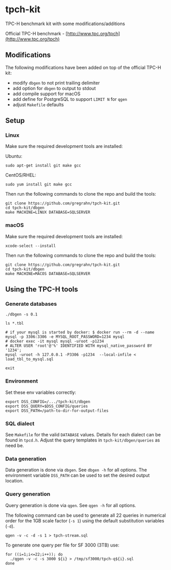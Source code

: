 tpch-kit
========

TPC-H benchmark kit with some modifications/additions

Official TPC-H benchmark - [http://www.tpc.org/tpch](http://www.tpc.org/tpch)

## Modifications

The following modifications have been added on top of the official TPC-H kit:

* modify `dbgen` to not print trailing delimiter
* add option for `dbgen` to output to stdout
* add compile support for macOS
* add define for PostgreSQL to support `LIMIT N` for `qgen`
* adjust `Makefile` defaults

## Setup

### Linux

Make sure the required development tools are installed:

Ubuntu:
```
sudo apt-get install git make gcc
```

CentOS/RHEL:
```
sudo yum install git make gcc
```

Then run the following commands to clone the repo and build the tools:

```
git clone https://github.com/gregrahn/tpch-kit.git
cd tpch-kit/dbgen
make MACHINE=LINUX DATABASE=SQLSERVER
```

### macOS

Make sure the required development tools are installed:

```
xcode-select --install
```

Then run the following commands to clone the repo and build the tools:

```
git clone https://github.com/gregrahn/tpch-kit.git
cd tpch-kit/dbgen
make MACHINE=MACOS DATABASE=SQLSERVER
```

## Using the TPC-H tools

### Generate databases
```
./dbgen -s 0.1

ls *.tbl

# if your mysql is started by docker: $ docker run --rm -d --name mysql -p 3306:3306 -e MYSQL_ROOT_PASSWORD=1234 mysql
# docker exec -it mysql mysql -uroot -p1234
# ALTER USER 'root'@'%' IDENTIFIED WITH mysql_native_password BY '1234';
mysql -uroot -h 127.0.0.1 -P3306 -p1234  --local-infile < load_tbl_to_mysql.sql

exit
```

### Environment

Set these env variables correctly:

```
export DSS_CONFIG=/.../tpch-kit/dbgen
export DSS_QUERY=$DSS_CONFIG/queries
export DSS_PATH=/path-to-dir-for-output-files
```

### SQL dialect

See `Makefile` for the valid `DATABASE` values.  Details for each dialect can be found in `tpcd.h`.  Adjust the query templates in `tpch-kit/dbgen/queries` as need be.

### Data generation

Data generation is done via `dbgen`.  See `dbgen -h` for all options.  The environment variable `DSS_PATH` can be used to set the desired output location.

### Query generation

Query generation is done via `qgen`.  See `qgen -h` for all options.

The following command can be used to generate all 22 queries in numerical order for the 1GB scale factor (`-s 1`) using the default substitution variables (`-d`).

```
qgen -v -c -d -s 1 > tpch-stream.sql
```

To generate one query per file for SF 3000 (3TB) use:

```
for ((i=1;i<=22;i++)); do
  ./qgen -v -c -s 3000 ${i} > /tmp/sf3000/tpch-q${i}.sql
done
```
